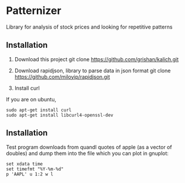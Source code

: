 # Patternizer 

Library for analysis of stock prices and looking for repetitive patterns

## Installation

1. Download this project
git clone https://github.com/grishan/kalich.git

2. Download rapidjson, library to parse data in json format
git clone https://github.com/miloyip/rapidjson.git

3. Install curl

If you are on ubuntu, 

	sudo apt-get install curl
	sudo apt-get install libcurl4-openssl-dev

## Installation

Test program downloads from quandl quotes of apple (as a vector of doubles) and dump them into the file which you can plot in gnuplot:

	set xdata time
	set timefmt "%Y-%m-%d"
	p 'AAPL' u 1:2 w l
